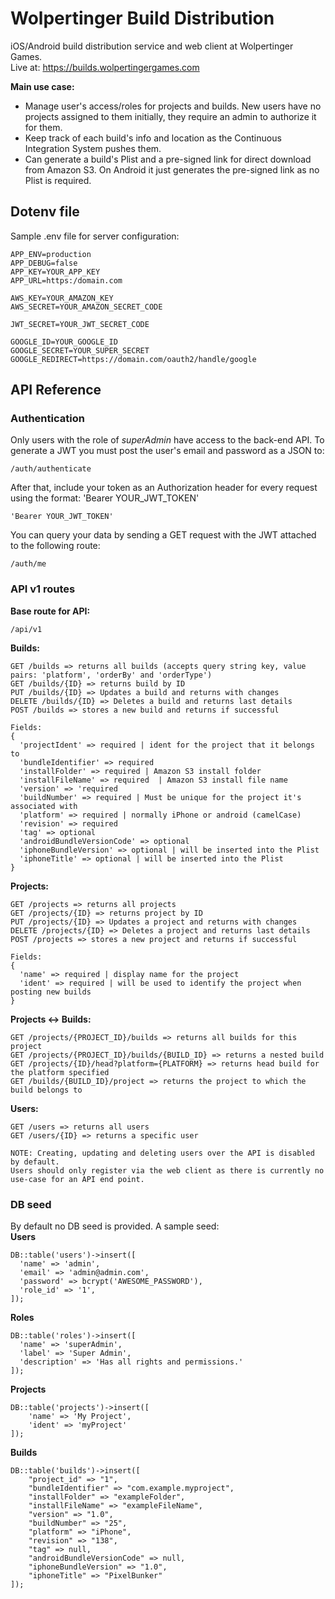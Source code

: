 # Wolpertinger Build Distribution

iOS/Android build distribution service and web client at Wolpertinger Games.  
Live at: <https://builds.wolpertingergames.com>

**Main use case:**  
- Manage user's access/roles for projects and builds. New users have no projects assigned to them initially, they require an admin to authorize it for them.
- Keep track of each build's info and location as the Continuous Integration System pushes them.
- Can generate a build's Plist and a pre-signed link for direct download from Amazon S3. On Android it just generates the pre-signed link as no Plist is required.


## Dotenv file
Sample .env file for server configuration:
```
APP_ENV=production
APP_DEBUG=false
APP_KEY=YOUR_APP_KEY
APP_URL=https:/domain.com

AWS_KEY=YOUR_AMAZON_KEY
AWS_SECRET=YOUR_AMAZON_SECRET_CODE

JWT_SECRET=YOUR_JWT_SECRET_CODE

GOOGLE_ID=YOUR_GOOGLE_ID
GOOGLE_SECRET=YOUR_SUPER_SECRET
GOOGLE_REDIRECT=https://domain.com/oauth2/handle/google
```


## API Reference
### Authentication
Only users with the role of *superAdmin* have access to the back-end API. To generate a JWT you must post the user's email and password as a JSON to:
```
/auth/authenticate
```
After that, include your token as an Authorization header for every request using the format: 'Bearer YOUR_JWT_TOKEN'
```
'Bearer YOUR_JWT_TOKEN'
```
You can query your data by sending a GET request with the JWT attached to the following route:
```
/auth/me
```

### API v1 routes
**Base route for API:**
```
/api/v1
```

**Builds:**
```
GET /builds => returns all builds (accepts query string key, value pairs: 'platform', 'orderBy' and 'orderType')
GET /builds/{ID} => returns build by ID
PUT /builds/{ID} => Updates a build and returns with changes
DELETE /builds/{ID} => Deletes a build and returns last details
POST /builds => stores a new build and returns if successful

Fields: 
{
  'projectIdent' => required | ident for the project that it belongs to
  'bundleIdentifier' => required
  'installFolder' => required | Amazon S3 install folder
  'installFileName' => required  | Amazon S3 install file name
  'version' => 'required
  'buildNumber' => required | Must be unique for the project it's associated with
  'platform' => required | normally iPhone or android (camelCase)
  'revision' => required
  'tag' => optional
  'androidBundleVersionCode' => optional
  'iphoneBundleVersion' => optional | will be inserted into the Plist
  'iphoneTitle' => optional | will be inserted into the Plist
}
```

**Projects:**
```
GET /projects => returns all projects
GET /projects/{ID} => returns project by ID
PUT /projects/{ID} => Updates a project and returns with changes
DELETE /projects/{ID} => Deletes a project and returns last details
POST /projects => stores a new project and returns if successful

Fields: 
{
  'name' => required | display name for the project
  'ident' => required | will be used to identify the project when posting new builds
}
```

**Projects <-> Builds:**
```
GET /projects/{PROJECT_ID}/builds => returns all builds for this project
GET /projects/{PROJECT_ID}/builds/{BUILD_ID} => returns a nested build
GET /projects/{ID}/head?platform={PLATFORM} => returns head build for the platform specified
GET /builds/{BUILD_ID}/project => returns the project to which the build belongs to
```

**Users:**
```
GET /users => returns all users
GET /users/{ID} => returns a specific user

NOTE: Creating, updating and deleting users over the API is disabled by default.
Users should only register via the web client as there is currently no use-case for an API end point.
```

### DB seed
By default no DB seed is provided. A sample seed:  
**Users**
```
DB::table('users')->insert([
  'name' => 'admin',
  'email' => 'admin@admin.com',
  'password' => bcrypt('AWESOME_PASSWORD'),
  'role_id' => '1',
]);
```

**Roles**
```
DB::table('roles')->insert([
  'name' => 'superAdmin',
  'label' => 'Super Admin',
  'description' => 'Has all rights and permissions.'
]);
```

**Projects**
```
DB::table('projects')->insert([
	'name' => 'My Project',
	'ident' => 'myProject'
]);
```

**Builds**
```
DB::table('builds')->insert([
	"project_id" => "1",
	"bundleIdentifier" => "com.example.myproject",
	"installFolder" => "exampleFolder",
	"installFileName" => "exampleFileName",
	"version" => "1.0",
	"buildNumber" => "25",
	"platform" => "iPhone",
	"revision" => "138",
	"tag" => null,
	"androidBundleVersionCode" => null,
	"iphoneBundleVersion" => "1.0",
	"iphoneTitle" => "PixelBunker"
]);
```
